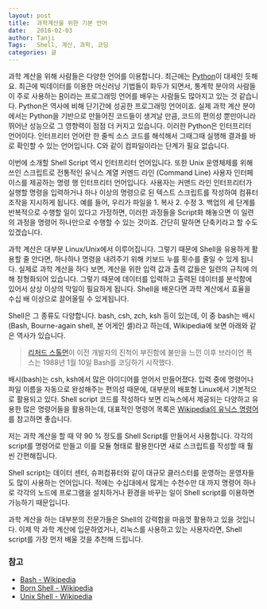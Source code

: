```yaml
---
layout: post
title:  과학계산을 위한 기본 언어
date:   2018-02-03
author: Tanji
Tags:   Shell, 계산, 과학, 코딩
categories: 글
---
```


과학 계산을 위해 사람들은 다양한 언어를 이용합니다. 최근에는 [Python](https://www.python.org/)이 대세인 듯해요. 최근에 빅데이터를 이용한 머신러닝 기법들이 화두가 되면서, 통계학 분야의 사람들이 주로 사용하는 [R](https://www.r-project.org/)이라는 프로그래밍 언어를 배우는 사람들도 많아지고 있는 것 같습니다. Python은 역사에 비해 단기간에 성공한 프로그래밍 언어이죠. 실제 과학 계산 분야에서는 Python을 기반으로 만들어진 코드들이 생겨날 만큼, 코드의 편의성 뿐만아니라 뛰어난 성능으로 그 영향력이 점점 더 커지고 있습니다. 이러한 Python은 인터프리터 언어이다. 인터프리터 언어란 한 줄씩 소스 코드를 해석해서 그때그때 실행해 결과를 바로 확인할 수 있는 언어입니다. C와 같이 컴파일이라는 단계가 필요 없습니다.

이번에 소개할 Shell Script 역시 인터프리터 언어입니다. 또한 Unix 운영체제를 위해 쓰인 스크립트로 전통적인 유닉스 계열 커멘드 라인 (Command Line) 사용자 인터페이스를 제공하는 명령 행 인터프리터 언어입니다. 사용자는 커맨드 라인 인터프리터가 실행할 명령을 입력하거나 하나 이상의 명령으로 된 텍스트 스크립트를 작성하여 컴퓨터 조작을 지시하게 됩니다. 예를 들어, 우리가 파일을 1. 복사 2. 수정 3. 백업의 세 단계를 반복적으로 수행할 일이 있다고 가정하면, 이러한 과정들을 Script화 해놓으면 이 일련의 과정을 명령어 하나만으로 수행할 수 있는 것이죠. 간단히 말하면 단축키라고 할 수도 있겠습니다.

과학 계산은 대부분 Linux/Unix에서 이루어집니다. 그렇기 때문에 Shell을 유용하게 활용할 줄 안다면, 하나하나 명령을 내려주기 위해 키보드 누를 횟수를 줄일 수 있게 됩니다. 실제로 과학 계산을 하다 보면, 계산을 위한 입력 값과 출력 값들은 일련의 규칙에 의해 정형화되어 있습니다. 그렇기 때문에 데이터를 입력하고 출력된 데이터를 분석함에 있어서 상상 이상의 막일이 필요하게 됩니다. Shell을 배운다면 과학 계산에서 효율을 수십 배 이상으로 끌어올릴 수 있게됩니다.

Shell은 그 종류도 다양합니다. bash, csh, zch, ksh 등이 있는데, 이 중 bash는 배시 (Bash, Bourne-again shell, 본 어게인 셸)라고 하는데, Wikipedia에 보면 아래와 같은 역사가 있습니다.

> [리처드 스톨먼](https://ko.wikipedia.org/wiki/리처드_스톨먼)이 이전 개발자의 진척이 부진함에 불만을 느낀 이후 브라이언 폭스는 1988년 1월 10일 Bash를 코딩하기 시작했다.

배시(bash)는 csh, ksh에서 많은 아이디어를 얻어서 만들어졌다. 입력 중에 명령어나 파일 이름을 자동으로 완성해주는 편의성 때문에, 대부분의 배포형 Linux에서 기본적으로 활용되고 있다. Shell script 코드를 작성하다 보면 리눅스에서 제공되는 다양하고 유용한 많은 명령어들을 활용하는데, 대표적인 명령어 목록은 [Wikipedia의 유닉스 명령어](https://ko.wikipedia.org/wiki/틀:유닉스_명령어)를 참고하면 좋습니다.

저는 과학 계산을 할 때 약 90 % 정도를 Shell Script를 만들어서 사용합니다. 각각의 script를 명령어로 만들고 이를 모듈 형태로 활용한다면 새로 스크립트를 작성할 때 훨씬 간편해집니다.

Shell script는 데이터 센터, 슈퍼컴퓨터와 같이 대규모 클러스터를 운영하는 운영자들도 많이 사용하는 언어입니다. 적에는 수십대에서 많게는 수천수만 대 까지 명령어 하나로 각각의 노드에 프로그램을 설치하거나 환경을 바꾸는 일이 Shell script를 이용하면 가능하기 때문입니다.

과학 계산을 하는 대부분의 전문가들은 Shell의 강력함을 마음껏 활용하고 있을 것입니다. 이제 막 과학 계산에 입문하였거나, 리눅스를 사용하고 있는 사용자라면, Shell script를 가장 먼저 배울 것을 추천해 드립니다.


### 참고

- [Bash - Wikipedia](https://ko.wikipedia.org/wiki/배시_(유닉스_셸))
- [Born Shell - Wikipedia](https://ko.wikipedia.org/wiki/본_셸)
- [Unix Shell - Wikipedia](https://ko.wikipedia.org/wiki/유닉스_셸)
